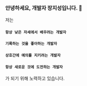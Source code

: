 ### 안녕하세요, 개발자 장지성입니다. 👋
저는 <br/>
#### `항상 낮은 자세에서 배우려는 개발자` <br/>
#### `기록하는 것을 좋아하는 개발자` <br/>
#### `상호간에 예의를 지키려는 개발자` <br/>
#### `항상 새로운 것에 도전하는 개발자` <br/>
가 되기 위해 노력하고 있습니다.
